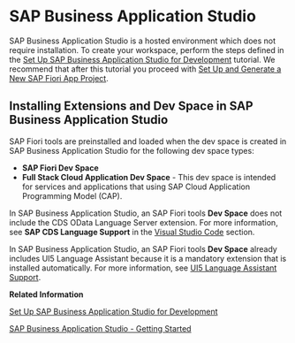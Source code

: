 <!-- loiob0110400b44748d7b844bb5977a657fa -->

# SAP Business Application Studio

SAP Business Application Studio is a hosted environment which does not require installation. To create your workspace, perform the steps defined in the [Set Up SAP Business Application Studio for Development](https://developers.sap.com/tutorials/appstudio-onboarding.html) tutorial. We recommend that after this tutorial you proceed with [Set Up and Generate a New SAP Fiori App Project](https://developers.sap.com/tutorials/fiori-tools-generate-project.html).



<a name="loiob0110400b44748d7b844bb5977a657fa__section_uxx_xl5_1mb"/>

## Installing Extensions and Dev Space in SAP Business Application Studio

SAP Fiori tools are preinstalled and loaded when the dev space is created in SAP Business Application Studio for the following dev space types:

-   **SAP Fiori Dev Space**
-   **Full Stack Cloud Application Dev Space** - This dev space is intended for services and applications that using SAP Cloud Application Programming Model \(CAP\).

In SAP Business Application Studio, an SAP Fiori tools **Dev Space** does not include the CDS OData Language Server extension. For more information, see **SAP CDS Language Support** in the [Visual Studio Code](visual-studio-code-17efa21.md#loio17efa217f7f34a9eba53d7b209ca4280) section.

In SAP Business Application Studio, an SAP Fiori tools **Dev Space** already includes UI5 Language Assistant because it is a mandatory extension that is installed automatically. For more information, see [UI5 Language Assistant Support](https://marketplace.visualstudio.com/items?itemName=SAPOSS.vscode-ui5-language-assistant&ssr=false#overview).

**Related Information**  


[Set Up SAP Business Application Studio for Development](https://developers.sap.com/tutorials/appstudio-onboarding.html)

[SAP Business Application Studio - Getting Started](https://help.sap.com/viewer/9d1db9835307451daa8c930fbd9ab264/Cloud/en-US/19611ddbe82f4bf2b493283e0ed602e5.html)

